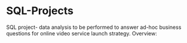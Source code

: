 # SQL-Projects
SQL project- data analysis to be performed to answer ad-hoc business questions for online video service launch strategy. 
Overview:
